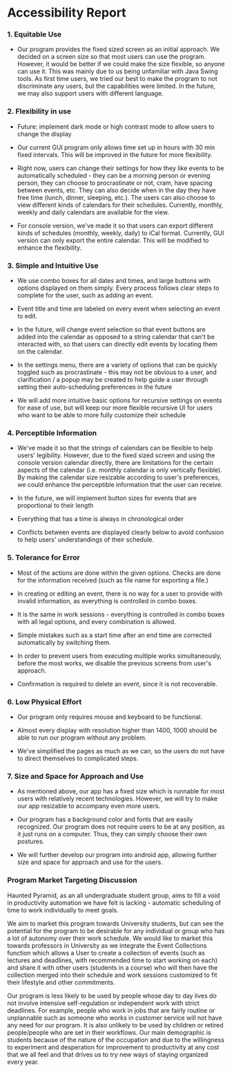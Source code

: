 # Accessibility Report

### 1. Equitable Use

- Our program provides the fixed sized screen as an initial approach. We decided on a screen size so that most users can use the program. However, it would be better if we could make the size flexible, so anyone can use it. This was mainly due to us being unfamiliar with Java Swing tools. As first time users, we tried our best to make the program to not discriminate any users, but the capabilities were limited. In the future, we may also support users with different language.

### 2. Flexibility in use

- Future: implement dark mode or high contrast mode to allow users to change the display


- Our current GUI program only allows time set up in hours with 30 min fixed intervals. This will be improved in the future for more flexibility.


- Right now, users can change their settings for how they like events to be automatically scheduled - they can be a morning person or evening person, they can choose to procrastinate or not, cram, have spacing between events, etc. They can also decide when in the day they have free time (lunch, dinner, sleeping, etc.). The users can also choose to view different kinds of calendars for their schedules. Currently, monthly, weekly and daily calendars are available for the view.


- For console version, we've made it so that users can export different kinds of schedules (monthly, weekly, daily) to iCal format. Currently, GUI version can only export the entire calendar. This will be modified to enhance the flexibility.

### 3. Simple and Intuitive Use

- We use combo boxes for all dates and times, and large buttons with options displayed on them simply. Every process follows clear steps to complete for the user, such as adding an event.


- Event title and time are labeled on every event when selecting an event to edit.


- In the future, will change event selection so that event buttons are added into the calendar as opposed to a string calendar that can't be interacted with, so that users can directly edit events by locating them on the calendar.


- In the settings menu, there are a variety of options that can be quickly toggled such as procrastinate - this may not be obvious to a user, and clarification / a popup may be created to help guide a user through setting their auto-scheduling preferences in the future


- We will add more intuitive basic options for recursive settings on events for ease of use, 
but will keep our more flexible recursive UI for users who want to be able to more fully
customize their schedule


### 4. Perceptible Information

- We've made it so that the strings of calendars can be flexible to help users' legibility. However, due to the fixed sized screen and using the console version calendar directly, there are limitations for the certain aspects of the calendar (i.e. monthly calendar is only vertically flexible). By making the calendar size resizable according to user's preferences, we could enhance the perceptible information that the user can receive.


- In the future, we will implement button sizes for events that are proportional to their length


- Everything that has a time is always in chronological order


- Conflicts between events are displayed clearly below to avoid confusion to help users' understandings of their schedule.

### 5. Tolerance for Error

- Most of the actions are done within the given options. Checks are done for the information received (such as file name for exporting a file.)


- In creating or editing an event, there is no way for a user to provide with invalid information, as everything is controlled in combo boxes.


- It is the same in work sessions - everything is controlled in combo boxes with all legal options, and every combination is allowed.


- Simple mistakes such as a start time after an end time are corrected automatically by switching them.


- In order to prevent users from executing multiple works simultaneously, before the most works, we disable the previous screens from user's approach.


- Confirmation is required to delete an event, since it is not recoverable.

### 6. Low Physical Effort

- Our program only requires mouse and keyboard to be functional.

- Almost every display with resolution higher than 1400, 1000 should be able to run our program without any problem.

- We've simplified the pages as much as we can, so the users do not have to direct themselves to complicated steps.

### 7. Size and Space for Approach and Use

- As mentioned above, our app has a fixed size which is runnable for most users with relatively recent technologies. However, we will try to make our app resizable to accompany even more users.

- Our program has a background color and fonts that are easily recognized. Our program does not require users to be at any position, as it just runs on a computer. Thus, they can simply choose their own postures. 

- We will further develop our program into android app, allowing further size and space for approach and use for the users.

### Program Market Targeting Discussion

Haunted Pyramid, as an all undergraduate student group, aims to fill a void in productivity automation we have felt is lacking - automatic scheduling of time to work individually to meet goals.

We aim to market this program towards University students, but can see the potential for the program to be desirable for any individual or group who has a lot of autonomy over their work schedule. We would like to market this towards professors in University as we integrate the Event Collections function which allows a User to create a collection of events (such as lectures and deadlines, with recommended time to start working on each) and share it with other users (students in a course) who will then have the collection merged into their schedule and work sessions customized to fit their lifestyle and other commitments.

Our program is less likely to be used by people whose day to day lives do not involve intensive self-regulation or independent work with strict deadlines. For example, people who work in jobs that are fairly routine or unplannable such as someone who works in customer service will not have any need for our program. It is also unlikely to be used by children or retired
people/people who are set in their workflows. Our main demographic is students because of the nature of the occupation and due to the willingness to experiment and desperation for improvement to productivity at any cost that we all feel and that drives us to try new ways of staying organized every year.

